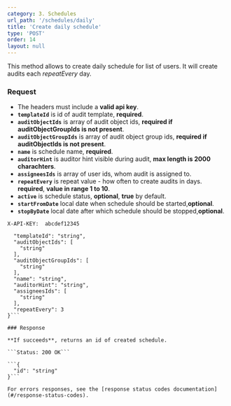 ```yaml
---
category: 3. Schedules
url_path: '/schedules/daily'
title: 'Create daily schedule'
type: 'POST'
order: 14
layout: null
---
```


This method allows to create daily schedule for list of users. It will create audits each *repeatEvery* day.

### Request
* The headers must include a **valid api key**.
* **`templateId`** is id of audit template, **required**.
* **`auditObjectIds`** is array of audit object ids, **required if auditObjectGroupIds is not present**.
* **`auditObjectGroupIds`** is array of audit object group ids, **required if auditObjectIds is not present**.
* **`name`** is schedule name, **required**.
* **`auditorHint`** is auditor hint visible during audit, **max length is 2000 charachters**.
* **`assigneesIds`** is array of user ids, whom audit is assigned to.
* **`repeatEvery`** is repeat value - how often to create audits in days. **required**, **value in range 1 to 10**.
* **`active`** is schedule status, **optional**, **true** by default.
* **`startFromDate`** local date when schedule should be started,**optional**.
* **`stopByDate`** local date after which schedule should be stopped,**optional**.

```X-API-KEY:  abcdef12345```
```{
  "templateId": "string",
  "auditObjectIds": [
    "string"
  ],
  "auditObjectGroupIds": [
    "string"
  ],
  "name": "string",
  "auditorHint": "string",
  "assigneesIds": [
    "string"
  ],
  "repeatEvery": 3
}```

### Response

**If succeeds**, returns an id of created schedule.

```Status: 200 OK```

```{
  "id": "string"
}```

For errors responses, see the [response status codes documentation](#/response-status-codes).
